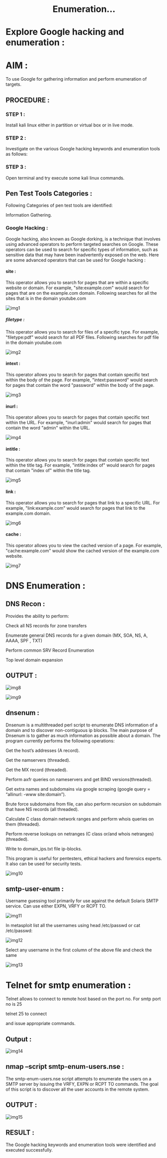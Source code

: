 # <p align="center">Enumeration...</p>

# Explore Google hacking and enumeration :

# AIM :

To use Google for gathering information and perform enumeration of targets.

## PROCEDURE :

### STEP 1 :

Install kali linux either in partition or virtual box or in live mode.

### STEP 2 :

Investigate on the various Google hacking keywords and enumeration tools as follows:

### STEP 3 :

Open terminal and try execute some kali linux commands.

## Pen Test Tools Categories :  

Following Categories of pen test tools are identified:

 Information Gathering.

### Google Hacking :

  Google hacking, also known as Google dorking, is a technique that involves using advanced operators to perform targeted searches on Google. These operators can be used to search for specific types of information, such as sensitive data that may have been inadvertently exposed on the web. Here are some advanced operators that can be used for Google hacking :

#### site : 

  This operator allows you to search for pages that are within a specific website or domain. For example, "site:example.com" would search for pages that are on the example.com domain.
Following searches for all the sites that is in the domain youtube.com

![img1](https://github.com/anto-richard/Enumeration/assets/93427534/07cb2e4b-9cfd-4aec-b58a-415700a74e48)

##### filetype : 

  This operator allows you to search for files of a specific type. For example, "filetype:pdf" would search for all PDF files.
Following searches for pdf file in the domain youtube.com

![img2](https://github.com/anto-richard/Enumeration/assets/93427534/ca044944-1f93-464a-95a3-c97dfb2fd9ce)

#### intext : 

  This operator allows you to search for pages that contain specific text within the body of the page. For example, "intext:password" would search for pages that contain the word "password" within the body of the page.

![img3](https://github.com/anto-richard/Enumeration/assets/93427534/9037a22c-984f-45bd-9da7-4596e3878ce2)

#### inurl : 

  This operator allows you to search for pages that contain specific text within the URL. For example, "inurl:admin" would search for pages that contain the word "admin" within the URL.
  
![img4](https://github.com/anto-richard/Enumeration/assets/93427534/728cb2b7-8748-4e58-9756-1cae82c82010)

#### intitle :

  This operator allows you to search for pages that contain specific text within the title tag. For example, "intitle:index of" would search for pages that contain "index of" within the title tag.

![img5](https://github.com/anto-richard/Enumeration/assets/93427534/49058ea4-e519-4a2f-a6be-98e0cdf0176c)

#### link :

  This operator allows you to search for pages that link to a specific URL. For example, "link:example.com" would search for pages that link to the example.com domain.

![img6](https://github.com/anto-richard/Enumeration/assets/93427534/24de08e5-91bc-4322-9d4e-ea38584e7cb4)

#### cache : 

  This operator allows you to view the cached version of a page. For example, "cache:example.com" would show the cached version of the example.com website.

![img7](https://github.com/anto-richard/Enumeration/assets/93427534/0f1d8157-048b-4b76-9606-701be427390a)

# DNS Enumeration :

## DNS Recon :

Provides the ability to perform:

Check all NS records for zone transfers

Enumerate general DNS records for a given domain (MX, SOA, NS, A, AAAA, SPF , TXT)

Perform common SRV Record Enumeration

Top level domain expansion

## OUTPUT :

![img8](https://github.com/anto-richard/Enumeration/assets/93427534/7bf60783-c4db-48ed-a50e-2d87a4a6b64a)

![img9](https://github.com/anto-richard/Enumeration/assets/93427534/c5cf1863-a8d9-40fa-b45f-f996fd3d7454)

## dnsenum :

  Dnsenum is a multithreaded perl script to enumerate DNS information of a domain and to discover non-contiguous ip blocks. The main purpose of Dnsenum is to gather as much information as possible about a domain. The program currently performs the following operations:

Get the host’s addresses (A record).

Get the namservers (threaded).

Get the MX record (threaded).

Perform axfr queries on nameservers and get BIND versions(threaded).

Get extra names and subdomains via google scraping (google query = “allinurl: -www site:domain”).

Brute force subdomains from file, can also perform recursion on subdomain that have NS records (all threaded).

Calculate C class domain network ranges and perform whois queries on them (threaded).

Perform reverse lookups on netranges (C class or/and whois netranges) (threaded).

Write to domain_ips.txt file ip-blocks.

This program is useful for pentesters, ethical hackers and forensics experts. It also can be used for security tests.

![img10](https://github.com/anto-richard/Enumeration/assets/93427534/e16a9926-1b0b-457e-b5d4-e29a8342e9f9)

## smtp-user-enum :

  Username guessing tool primarily for use against the default Solaris SMTP service. Can use either EXPN, VRFY or RCPT TO.
  
![img11](https://github.com/anto-richard/Enumeration/assets/93427534/10b1435a-4964-4568-831a-28983616478d)

  In metasploit list all the usernames using head /etc/passwd or cat /etc/passwd:

![img12](https://github.com/anto-richard/Enumeration/assets/93427534/1bfedc22-915a-4b2b-a796-477516c8f855)

  Select any username in the first column of the above file and check the same
  
![img13](https://github.com/anto-richard/Enumeration/assets/93427534/5f86bc88-1ccc-4637-bc64-78e2dead1d33)

# Telnet for smtp enumeration :

Telnet allows to connect to remote host based on the port no. For smtp port no is 25

telnet <host address> 25 to connect

and issue appropriate commands.
  
## Output :

![img14](https://github.com/anto-richard/Enumeration/assets/93427534/e01fea7c-a06d-4caf-afec-6e59a4067143)

## nmap –script smtp-enum-users.nse <hostname> :

  The smtp-enum-users.nse script attempts to enumerate the users on a SMTP server by issuing the VRFY, EXPN or RCPT TO commands. The goal of this script is to discover all the user accounts in the remote system.

## OUTPUT :

![img15](https://github.com/anto-richard/Enumeration/assets/93427534/74d2a93a-faf0-4dc1-ae98-63e704bd6e65)

## RESULT :

The Google hacking keywords and enumeration tools were identified and executed successfully.

